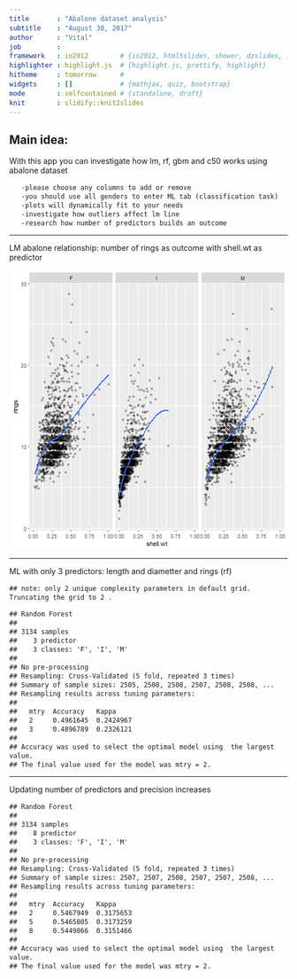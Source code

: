 ```yaml
---
title       : "Abalone dataset analysis"
subtitle    : "August 30, 2017"
author      : "Vital"
job         : 
framework   : io2012        # {io2012, html5slides, shower, dzslides, ...}
highlighter : highlight.js  # {highlight.js, prettify, highlight}
hitheme     : tomorrow      # 
widgets     : []            # {mathjax, quiz, bootstrap}
mode        : selfcontained # {standalone, draft}
knit        : slidify::knit2slides
---
```




## Main idea:
With this app you can investigate how lm, rf, gbm and c50 works using abalone dataset

       -please choose any columns to add or remove
       -you should use all genders to enter ML tab (classification task)
       -plots will dynamically fit to your needs
       -investigate how outliers affect lm line
       -research how number of predictors builds an outcome


---
       
LM  abalone relationship: number of rings as outcome with shell.wt as predictor

![plot of chunk plot1](figure/plot1-1.png)


---

ML with only 3 predictors: length and diametter and rings (rf)


```
## note: only 2 unique complexity parameters in default grid. Truncating the grid to 2 .
```

```
## Random Forest 
## 
## 3134 samples
##    3 predictor
##    3 classes: 'F', 'I', 'M' 
## 
## No pre-processing
## Resampling: Cross-Validated (5 fold, repeated 3 times) 
## Summary of sample sizes: 2505, 2508, 2508, 2507, 2508, 2508, ... 
## Resampling results across tuning parameters:
## 
##   mtry  Accuracy   Kappa    
##   2     0.4961645  0.2424967
##   3     0.4896789  0.2326121
## 
## Accuracy was used to select the optimal model using  the largest value.
## The final value used for the model was mtry = 2.
```

---

Updating number of predictors and precision increases


```
## Random Forest 
## 
## 3134 samples
##    8 predictor
##    3 classes: 'F', 'I', 'M' 
## 
## No pre-processing
## Resampling: Cross-Validated (5 fold, repeated 3 times) 
## Summary of sample sizes: 2507, 2507, 2508, 2507, 2507, 2508, ... 
## Resampling results across tuning parameters:
## 
##   mtry  Accuracy   Kappa    
##   2     0.5467949  0.3175653
##   5     0.5465805  0.3173259
##   8     0.5449866  0.3151466
## 
## Accuracy was used to select the optimal model using  the largest value.
## The final value used for the model was mtry = 2.
```
              
